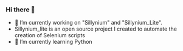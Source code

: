 ### Hi there 👋

<!--
**con-dog/con-dog** is a ✨ _special_ ✨ repository because its `README.md` (this file) appears on your GitHub profile.
-->
- 🔭 I’m currently working on "Sillynium" and "Sillynium_Lite".
- Sillynium_lite is an open source project I created to automate the creation of Selenium scripts
- 🌱 I’m currently learning Python

